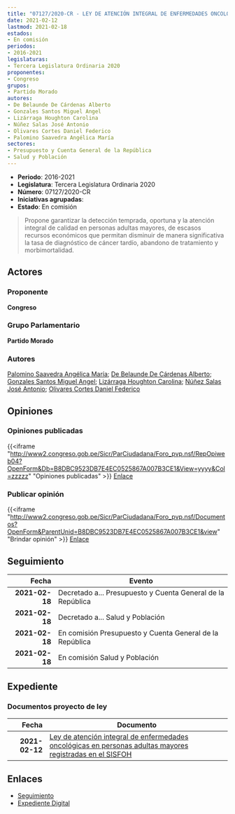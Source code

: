 ```yaml
---
title: "07127/2020-CR - LEY DE ATENCIÓN INTEGRAL DE ENFERMEDADES ONCOLÓGICAS EN PERSONAS ADULTAS MAYORES REGISTRADAS EN EL SISFOH"
date: 2021-02-12
lastmod: 2021-02-18
estados:
- En comisión
periodos:
- 2016-2021
legislaturas:
- Tercera Legislatura Ordinaria 2020
proponentes:
- Congreso
grupos:
- Partido Morado
autores:
- De Belaunde De Cárdenas Alberto
- Gonzales Santos Miguel Angel
- Lizárraga Houghton Carolina
- Núñez Salas José Antonio
- Olivares Cortes Daniel Federico
- Palomino Saavedra Angélica María
sectores:
- Presupuesto y Cuenta General de la República
- Salud y Población
---
```

- **Periodo**: 2016-2021
- **Legislatura**: Tercera Legislatura Ordinaria 2020
- **Número**: 07127/2020-CR
- **Iniciativas agrupadas**: 
- **Estado**: En comisión

> Propone garantizar la detección temprada, oportuna y la atención integral de calidad en personas adultas mayores, de escasos recursos económicos que permitan disminuir de manera significativa la tasa de diagnóstico de cáncer tardío, abandono de tratamiento y morbimortalidad.


## Actores

### Proponente

**Congreso**

### Grupo Parlamentario

**Partido Morado**

### Autores

[Palomino Saavedra Angélica María](mailto:mailto:apalomino@congreso.gob.pe); [De Belaunde De Cárdenas Alberto](mailto:mailto:adebelaunde@congreso.gob.pe); [Gonzales Santos Miguel Angel](mailto:mailto:mgonzaless@congreso.gob.pe); [Lizárraga Houghton Carolina](mailto:mailto:clizarraga@congreso.gob.pe); [Núñez Salas José Antonio](mailto:mailto:jnunezs@congreso.gob.pe); [Olivares Cortes Daniel Federico](mailto:mailto:dolivares@congreso.gob.pe)

## Opiniones

### Opiniones publicadas

{{<iframe "http://www2.congreso.gob.pe/Sicr/ParCiudadana/Foro_pvp.nsf/RepOpiweb04?OpenForm&Db=B8DBC9523DB7E4EC0525867A007B3CE1&View=yyyy&Col=zzzzz" "Opiniones publicadas" >}}
[Enlace](http://www2.congreso.gob.pe/Sicr/ParCiudadana/Foro_pvp.nsf/RepOpiweb04?OpenForm&Db=B8DBC9523DB7E4EC0525867A007B3CE1&View=yyyy&Col=zzzzz)

### Publicar opinión

{{<iframe "http://www2.congreso.gob.pe/Sicr/ParCiudadana/Foro_pvp.nsf/Documentos?OpenForm&ParentUnid=B8DBC9523DB7E4EC0525867A007B3CE1&view" "Brindar opinión" >}}
[Enlace](http://www2.congreso.gob.pe/Sicr/ParCiudadana/Foro_pvp.nsf/Documentos?OpenForm&ParentUnid=B8DBC9523DB7E4EC0525867A007B3CE1&view)


## Seguimiento

| Fecha | Evento |
|------:|--------|
| **2021-02-18** | Decretado a... Presupuesto y Cuenta General de la República |
| **2021-02-18** | Decretado a... Salud y Población |
| **2021-02-18** | En comisión Presupuesto y Cuenta General de la República |
| **2021-02-18** | En comisión Salud y Población |

## Expediente

### Documentos proyecto de ley

| Fecha | Documento |
|------:|-----------|
| **2021-02-12** | [Ley de atención integral de enfermedades oncológicas en personas adultas mayores registradas en el SISFOH](http://www.leyes.congreso.gob.pe/Documentos/2016_2021/Proyectos_de_Ley_y_de_Resoluciones_Legislativas/PL07127-20210212.pdf) |

## Enlaces

- [Seguimiento](http://www2.congreso.gob.pe/Sicr/TraDocEstProc/CLProLey2016.nsf/f7fff46988ca05b1052578e100829cc7/cf0816e6163e5ae80525867d0022fa6a?OpenDocument)
- [Expediente Digital](http://www2.congreso.gob.pe/Sicr/TraDocEstProc/Expvirt_2011.nsf/visbusqptramdoc1621/07127?opendocument)

